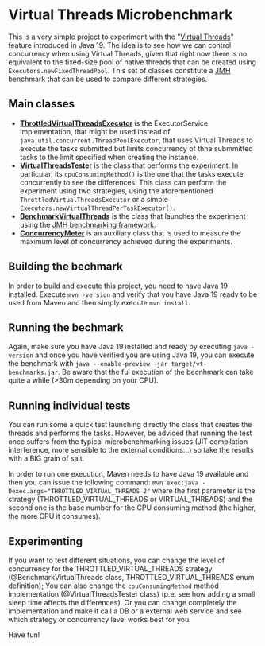 
# Virtual Threads Microbenchmark
This is a very simple project to experiment with the "[Virtual Threads](https://www.infoq.com/articles/java-virtual-threads/)" feature introduced in Java 19.
The idea is to see how we can control concurrency when using Virtual Threads, given that right now there is no equivalent to the fixed-size pool of native threads that can be created using `Executors.newFixedThreadPool`. This set of classes constitute a [JMH](https://github.com/openjdk/jmh) benchmark that can be used to compare different strategies.

## Main classes
*  **[ThrottledVirtualThreadsExecutor](https://github.com/Verdoso/jmh-throttled-virtual-threads/blob/master/src/main/java/org/greeneyed/jmh_throttled_virtual_threads/ThrottledVirtualThreadsExecutor.java)** is the ExecutorService implementation, that might be used instead of `java.util.concurrent.ThreadPoolExecutor`, that uses Virtual Threads to execute the tasks submitted but limits concurrency of thhe submmitted tasks to the limit specified when creating the instance.
*  **[VirtualThreadsTester](https://github.com/Verdoso/jmh-throttled-virtual-threads/blob/master/src/main/java/org/greeneyed/jmh_throttled_virtual_threads/VirtualThreadsTester.java)** is the class that performs the experiment. In particular, its `cpuConsumingMethod()` is the one that the tasks execute concurrently to see the differences. This class can perform the experiment using two strategies, using the aforementioned `ThrottledVirtualThreadsExecutor` or a simple `Executors.newVirtualThreadPerTaskExecutor()`.
*  **[BenchmarkVirtualThreads](https://github.com/Verdoso/jmh-throttled-virtual-threads/blob/master/src/main/java/org/greeneyed/jmh_throttled_virtual_threads/BenchmarkVirtualThreads.java)** is the class that launches the experiment using the [JMH benchmarking framework.](https://github.com/openjdk/jmh)
*  **[ConcurrencyMeter](https://github.com/Verdoso/jmh-throttled-virtual-threads/blob/master/src/main/java/org/greeneyed/jmh_throttled_virtual_threads/ConcurrencyMeter.java)** is an auxiliary class that is used to measure the maximum level of concurrency achieved during the experiments.

## Building the bechmark
In order to build and execute this project, you need to have Java 19 installed. Execute `mvn -version` and verify that you have Java 19 ready to be used from Maven and then simply execute `mvn install`.

## Running the bechmark
Again, make sure you have Java 19 installed and ready by executing `java -version` and once you have verified you are using Java 19, you can execute the benchmark with `java --enable-preview -jar target/vt-benchmarks.jar`. Be aware that the ful execution of the becnhmark can take quite a while (>30m depending on your CPU).

## Running individual tests
You can run some a quick test launching directly the class that creates the threads and performs the tasks. However, be adviced that running the test once suffers from the typical microbenchmarking issues (JIT compilation interference, more sensible to the external conditions...) so take the results with a BIG grain of salt.

In order to run one execution, Maven needs to have Java 19 available and then you can issue the following command:
`mvn exec:java -Dexec.args="THROTTLED_VIRTUAL_THREADS 2"`
where the first parameter is the strategy (THROTTLED_VIRTUAL_THREADS or VIRTUAL_THREADS) and the second one is the base number for the CPU consuming method (the higher, the more CPU it consumes).

## Experimenting
If you want to test different situations, you can change the level of concurrency for the THROTTLED_VIRTUAL_THREADS strategy (@BenchmarkVirtualThreads class, THROTTLED_VIRTUAL_THREADS enum definition); You can also change the `cpuConsumingMethod` method implementation (@VirtualThreadsTester class) (p.e. see how adding a small sleep time affects the differences). Or you can change completely the implementation and make it call a DB or a external web service and see which strategy or concurrency level works best for you.

Have fun!